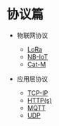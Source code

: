# 协议篇

- 物联网协议
    - [LoRa](LoRa/README.md)
    - [NB-IoT](NB-IoT/README.md)
    - [Cat-M](Cat-M/README.md)

- 应用层协议
    - [TCP-IP](TCP-IP/README.md)
    - [HTTP(s)](HTTP(s)/README.md)
    - [MQTT](MQTT/README.md)
    - [UDP](UDP/README.md)